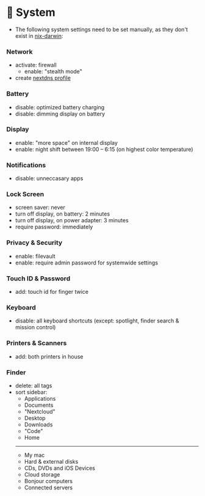 # 🚨 System

- The following system settings need to be set manually, as they don't exist in [nix-darwin](https://github.com/LnL7/nix-darwin):

### Network

- activate: firewall
  - enable: "stealth mode"
- create [nextdns profile](https://apple.nextdns.io/)

### Battery

- disable: optimized battery charging
- disable: dimming display on battery

### Display

- enable: "more space" on internal display
- enable: night shift between 19:00 – 6:15 (on highest color temperature)

### Notifications

- disable: unneccasary apps

### Lock Screen

- screen saver: never
- turn off display, on battery: 2 minutes
- turn off display, on power adapter: 3 minutes
- require password: immediately

### Privacy & Security

- enable: filevault
- enable: require admin password for systemwide settings

### Touch ID & Password

- add: touch id for finger twice

### Keyboard

- disable: all keyboard shortcuts (except: spotlight, finder search & mission control)

### Printers & Scanners

- add: both printers in house

### Finder

- delete: all tags
- sort sidebar:
  - Applications
  - Documents
  - "Nextcloud"
  - Desktop
  - Downloads
  - "Code"
  - Home
  ***
  - My mac
  - Hard & external disks
  - CDs, DVDs and iOS Devices
  - Cloud storage
  - Bonjour computers
  - Connected servers
